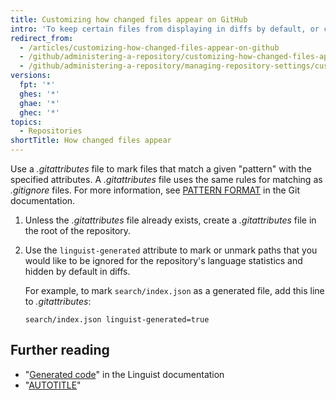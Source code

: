 ```yaml
---
title: Customizing how changed files appear on GitHub
intro: 'To keep certain files from displaying in diffs by default, or counting toward the repository language, you can mark them with the `linguist-generated` attribute in a *.gitattributes* file.'
redirect_from:
  - /articles/customizing-how-changed-files-appear-on-github
  - /github/administering-a-repository/customizing-how-changed-files-appear-on-github
  - /github/administering-a-repository/managing-repository-settings/customizing-how-changed-files-appear-on-github
versions:
  fpt: '*'
  ghes: '*'
  ghae: '*'
  ghec: '*'
topics:
  - Repositories
shortTitle: How changed files appear
---
```

Use a _.gitattributes_ file to mark files that match a given "pattern" with the specified attributes. A _.gitattributes_ file uses the same rules for matching as _.gitignore_ files. For more information, see [PATTERN FORMAT](https://www.git-scm.com/docs/gitignore#_pattern_format) in the Git documentation.

1. Unless the _.gitattributes_ file already exists, create a _.gitattributes_ file in the root of the repository.
1. Use the `linguist-generated` attribute to mark or unmark paths that you would like to be ignored for the repository's language statistics and hidden by default in diffs.

   For example, to mark `search/index.json` as a generated file, add this line to _.gitattributes_:

   ```text
   search/index.json linguist-generated=true
   ```

## Further reading

- "[Generated code](https://github.com/github-linguist/linguist/blob/master/docs/overrides.md#generated-code)" in the Linguist documentation
- "[AUTOTITLE](/repositories/working-with-files/managing-files/creating-new-files)"

